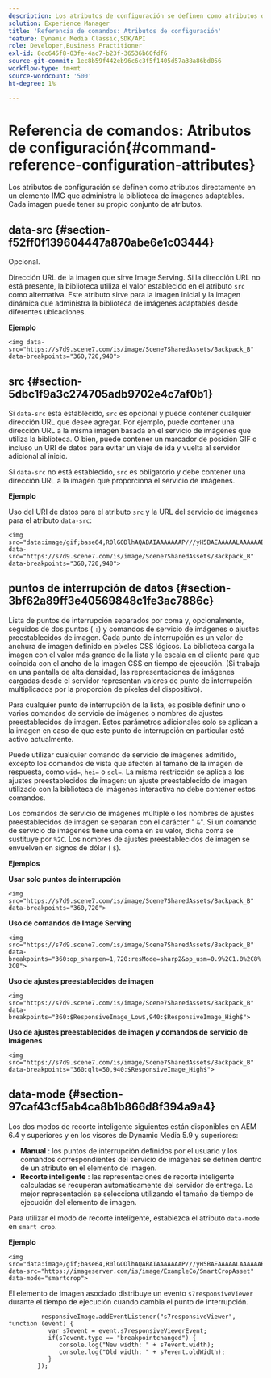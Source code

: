 ```yaml
---
description: Los atributos de configuración se definen como atributos directamente en un elemento IMG que administra la biblioteca de imágenes adaptables. Cada imagen puede tener su propio conjunto de atributos.
solution: Experience Manager
title: 'Referencia de comandos: Atributos de configuración'
feature: Dynamic Media Classic,SDK/API
role: Developer,Business Practitioner
exl-id: 8cc645f8-03fe-4ac7-b23f-36536b60fdf6
source-git-commit: 1ec8b59f442eb96c6c3f5f1405d57a38a86bd056
workflow-type: tm+mt
source-wordcount: '500'
ht-degree: 1%

---
```


# Referencia de comandos: Atributos de configuración{#command-reference-configuration-attributes}

Los atributos de configuración se definen como atributos directamente en un elemento IMG que administra la biblioteca de imágenes adaptables. Cada imagen puede tener su propio conjunto de atributos.

## data-src {#section-f52ff0f139604447a870abe6e1c03444}

Opcional.

Dirección URL de la imagen que sirve Image Serving. Si la dirección URL no está presente, la biblioteca utiliza el valor establecido en el atributo `src` como alternativa. Este atributo sirve para la imagen inicial y la imagen dinámica que administra la biblioteca de imágenes adaptables desde diferentes ubicaciones.

**Ejemplo**

```
<img data-src="https://s7d9.scene7.com/is/image/Scene7SharedAssets/Backpack_B" data-breakpoints="360,720,940">
```

## src {#section-5dbc1f9a3c274705adb9702e4c7af0b1}

Si `data-src` está establecido, `src` es opcional y puede contener cualquier dirección URL que desee agregar. Por ejemplo, puede contener una dirección URL a la misma imagen basada en el servicio de imágenes que utiliza la biblioteca. O bien, puede contener un marcador de posición GIF o incluso un URI de datos para evitar un viaje de ida y vuelta al servidor adicional al inicio.

Si `data-src` no está establecido, `src` es obligatorio y debe contener una dirección URL a la imagen que proporciona el servicio de imágenes.

**Ejemplo**

Uso del URI de datos para el atributo `src` y la URL del servicio de imágenes para el atributo `data-src`:

```
<img src="data:image/gif;base64,R0lGODlhAQABAIAAAAAAAP///yH5BAEAAAAALAAAAAABAAEAAAIBRAA7" data-src="https://s7d9.scene7.com/is/image/Scene7SharedAssets/Backpack_B" data-breakpoints="360,720,940">
```

## puntos de interrupción de datos {#section-3bf62a89ff3e40569848c1fe3ac7886c}

Lista de puntos de interrupción separados por coma y, opcionalmente, seguidos de dos puntos ( `:`) y comandos de servicio de imágenes o ajustes preestablecidos de imagen. Cada punto de interrupción es un valor de anchura de imagen definido en píxeles CSS lógicos. La biblioteca carga la imagen con el valor más grande de la lista y la escala en el cliente para que coincida con el ancho de la imagen CSS en tiempo de ejecución. (Si trabaja en una pantalla de alta densidad, las representaciones de imágenes cargadas desde el servidor representan valores de punto de interrupción multiplicados por la proporción de píxeles del dispositivo).

Para cualquier punto de interrupción de la lista, es posible definir uno o varios comandos de servicio de imágenes o nombres de ajustes preestablecidos de imagen. Estos parámetros adicionales solo se aplican a la imagen en caso de que este punto de interrupción en particular esté activo actualmente.

Puede utilizar cualquier comando de servicio de imágenes admitido, excepto los comandos de vista que afecten al tamaño de la imagen de respuesta, como `wid=`, `hei=` o `scl=`. La misma restricción se aplica a los ajustes preestablecidos de imagen: un ajuste preestablecido de imagen utilizado con la biblioteca de imágenes interactiva no debe contener estos comandos.

Los comandos de servicio de imágenes múltiple o los nombres de ajustes preestablecidos de imagen se separan con el carácter &quot; `&`&quot;. Si un comando de servicio de imágenes tiene una coma en su valor, dicha coma se sustituye por `%2C`. Los nombres de ajustes preestablecidos de imagen se envuelven en signos de dólar ( `$`).

**Ejemplos**

**Usar solo puntos de interrupción**

`<img src="https://s7d9.scene7.com/is/image/Scene7SharedAssets/Backpack_B" data-breakpoints="360,720">`

**Uso de comandos de Image Serving**

`<img src="https://s7d9.scene7.com/is/image/Scene7SharedAssets/Backpack_B" data-breakpoints="360:op_sharpen=1,720:resMode=sharp2&op_usm=0.9%2C1.0%2C8%2C0">`

**Uso de ajustes preestablecidos de imagen**

`<img src="https://s7d9.scene7.com/is/image/Scene7SharedAssets/Backpack_B" data-breakpoints="360:$ResponsiveImage_Low$,940:$ResponsiveImage_High$">`

**Uso de ajustes preestablecidos de imagen y comandos de servicio de imágenes**

`<img src="https://s7d9.scene7.com/is/image/Scene7SharedAssets/Backpack_B" data-breakpoints="360:qlt=50,940:$ResponsiveImage_High$">`

## data-mode {#section-97caf43cf5ab4ca8b1b866d8f394a9a4}

Los dos modos de recorte inteligente siguientes están disponibles en AEM 6.4 y superiores y en los visores de Dynamic Media 5.9 y superiores:

* **Manual** : los puntos de interrupción definidos por el usuario y los comandos correspondientes del servicio de imágenes se definen dentro de un atributo en el elemento de imagen.
* **Recorte inteligente** : las representaciones de recorte inteligente calculadas se recuperan automáticamente del servidor de entrega. La mejor representación se selecciona utilizando el tamaño de tiempo de ejecución del elemento de imagen.

Para utilizar el modo de recorte inteligente, establezca el atributo `data-mode` en `smart crop`.

**Ejemplo**

```
<img 
src="data:image/gif;base64,R0lGODlhAQABAIAAAAAAAP///yH5BAEAAAAALAAAAAABAAEAAAIBRAA7" 
data-src="https://imageserver.com/is/image/ExampleCo/SmartCropAsset" 
data-mode="smartcrop">
```

El elemento de imagen asociado distribuye un evento `s7responsiveViewer` durante el tiempo de ejecución cuando cambia el punto de interrupción.

```
         responsiveImage.addEventListener("s7responsiveViewer", function (event) { 
           var s7event = event.s7responsiveViewerEvent; 
           if(s7event.type == "breakpointchanged") { 
              console.log("New width: " + s7event.width); 
              console.log("Old width: " + s7event.oldWidth); 
           } 
        });
```
